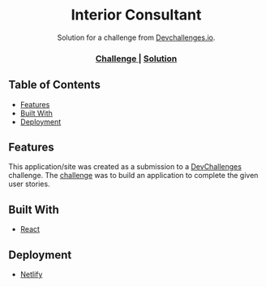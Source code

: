 <!-- Please update value in the {}  -->

<h1 align="center">Interior Consultant</h1>

<div align="center">
   Solution for a challenge from  <a href="http://devchallenges.io" target="_blank">Devchallenges.io</a>.
</div>

<div align="center">
  <h3>
    <a href="https://devchallenges.io/challenges/Jymh2b2FyebRTUljkNcb">
      Challenge
    </a>
    <span> | </span>
    <a href="https://frosty-bose-b3e9c1.netlify.app">
      Solution
    </a>
  </h3>
</div>

<!-- TABLE OF CONTENTS -->

## Table of Contents

- [Features](#features)
- [Built With](#built-with)
- [Deployment](#deployment)


## Features

<!-- List the features of your application or follow the template. Don't share the figma file here :) -->

This application/site was created as a submission to a [DevChallenges](https://devchallenges.io/challenges) challenge. The [challenge](https://devchallenges.io/challenges/Jymh2b2FyebRTUljkNcb) was to build an application to complete the given user stories.

## Built With

<!-- This section should list any major frameworks that you built your project using. Here are a few examples.-->

- [React](https://reactjs.org/)

## Deployment

- [Netlify](https://www.netlify.com/)